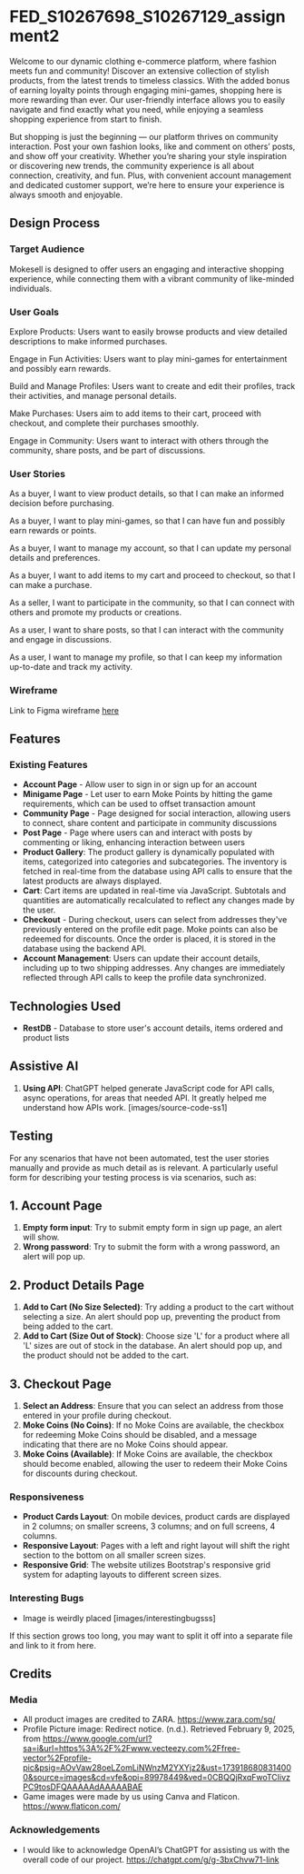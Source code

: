 # FED_S10267698_S10267129_assignment2
Welcome to our dynamic clothing e-commerce platform, where fashion meets fun and community! Discover an extensive collection of stylish products, from the latest trends to timeless classics. With the added bonus of earning loyalty points through engaging mini-games, shopping here is more rewarding than ever. Our user-friendly interface allows you to easily navigate and find exactly what you need, while enjoying a seamless shopping experience from start to finish.

But shopping is just the beginning — our platform thrives on community interaction. Post your own fashion looks, like and comment on others’ posts, and show off your creativity. Whether you’re sharing your style inspiration or discovering new trends, the community experience is all about connection, creativity, and fun. Plus, with convenient account management and dedicated customer support, we’re here to ensure your experience is always smooth and enjoyable.

## Design Process
### **Target Audience**
Mokesell is designed to offer users an engaging and interactive shopping experience, while connecting them with a vibrant community of like-minded individuals.

### **User Goals**
Explore Products: Users want to easily browse products and view detailed descriptions to make informed purchases.

Engage in Fun Activities: Users want to play mini-games for entertainment and possibly earn rewards.

Build and Manage Profiles: Users want to create and edit their profiles, track their activities, and manage personal details.

Make Purchases: Users aim to add items to their cart, proceed with checkout, and complete their purchases smoothly.

Engage in Community: Users want to interact with others through the community, share posts, and be part of discussions.

### **User Stories**
As a buyer, I want to view product details, so that I can make an informed decision before purchasing.

As a buyer, I want to play mini-games, so that I can have fun and possibly earn rewards or points.

As a buyer, I want to manage my account, so that I can update my personal details and preferences.

As a buyer, I want to add items to my cart and proceed to checkout, so that I can make a purchase.

As a seller, I want to participate in the community, so that I can connect with others and promote my products or creations.

As a user, I want to share posts, so that I can interact with the community and engage in discussions.

As a user, I want to manage my profile, so that I can keep my information up-to-date and track my activity.

### **Wireframe**
Link to Figma wireframe [here](https://www.figma.com/design/4J5M9PRrJN0UuTvAqg594X/FED?node-id=0-1&t=2PEObHQbDKjO9HeG-1)

## Features
### Existing Features
- **Account Page** - Allow user to sign in or sign up for an account
- **Minigame Page** - Let user to earn Moke Points by hitting the game requirements, which can be used to offset transaction amount
- **Community Page** - Page designed for social interaction, allowing users to connect, share content and participate in community discussions
- **Post Page** - Page where users can and interact with posts by commenting or liking, enhancing interaction between users
- **Product Gallery**: The product gallery is dynamically populated with items, categorized into categories and subcategories. The inventory is fetched in real-time from the database using API calls to ensure that the latest products are always displayed.
- **Cart**: Cart items are updated in real-time via JavaScript. Subtotals and quantities are automatically recalculated to reflect any changes made by the user.
- **Checkout** - During checkout, users can select from addresses they've previously entered on the profile edit page. Moke points can also be redeemed for discounts. Once the order is placed, it is stored in the database using the backend API.
- **Account Management**: Users can update their account details, including up to two shipping addresses. Any changes are immediately reflected through API calls to keep the profile data synchronized.

## Technologies Used
- **RestDB** - Database to store user's account details, items ordered and product lists

## Assistive AI
1. **Using API**: ChatGPT helped generate JavaScript code for API calls, async operations, for areas that needed API. It greatly helped me understand how APIs work.
[images/source-code-ss1]

## Testing
For any scenarios that have not been automated, test the user stories manually and provide as much detail as is relevant. A particularly useful form for describing your testing process is via scenarios, such as:

## 1. Account Page
1. **Empty form input**: Try to submit empty form in sign up page, an alert will show.
2. **Wrong password**: Try to submit the form with a wrong password, an alert will pop up.

## 2. Product Details Page
1. **Add to Cart (No Size Selected)**: Try adding a product to the cart without selecting a size. An alert should pop up, preventing the product from being added to the cart.
2. **Add to Cart (Size Out of Stock)**: Choose size 'L' for a product where all 'L' sizes are out of stock in the database. An alert should pop up, and the product should not be added to the cart.

## 3. Checkout Page
1. **Select an Address**: Ensure that you can select an address from those entered in your profile during checkout.
2. **Moke Coins (No Coins)**: If no Moke Coins are available, the checkbox for redeeming Moke Coins should be disabled, and a message indicating that there are no Moke Coins should appear.
3. **Moke Coins (Available)**: If Moke Coins are available, the checkbox should become enabled, allowing the user to redeem their Moke Coins for discounts during checkout.

### Responsiveness
- **Product Cards Layout**: On mobile devices, product cards are displayed in 2 columns; on smaller screens, 3 columns; and on full screens, 4 columns.
- **Responsive Layout**: Pages with a left and right layout will shift the right section to the bottom on all smaller screen sizes.
- **Responsive Grid**: The website utilizes Bootstrap's responsive grid system for adapting layouts to different screen sizes.

### Interesting Bugs
- Image is weirdly placed 
[images/interestingbugsss]

If this section grows too long, you may want to split it off into a separate file and link to it from here.
## Credits
### Media
- All product images are credited to ZARA. https://www.zara.com/sg/
- Profile Picture image: Redirect notice. (n.d.). Retrieved February 9, 2025, from https://www.google.com/url?sa=i&url=https%3A%2F%2Fwww.vecteezy.com%2Ffree-vector%2Fprofile-pic&psig=AOvVaw28oeLZomLiNWnzM2YXYjz2&ust=1739186808314000&source=images&cd=vfe&opi=89978449&ved=0CBQQjRxqFwoTCIivzPC9tosDFQAAAAAdAAAAABAE
- Game images were made by us using Canva and Flaticon. https://www.flaticon.com/
### Acknowledgements
- I would like to acknowledge OpenAI’s ChatGPT for assisting us with the overall code of our project. https://chatgpt.com/g/g-3bxChvw71-link

